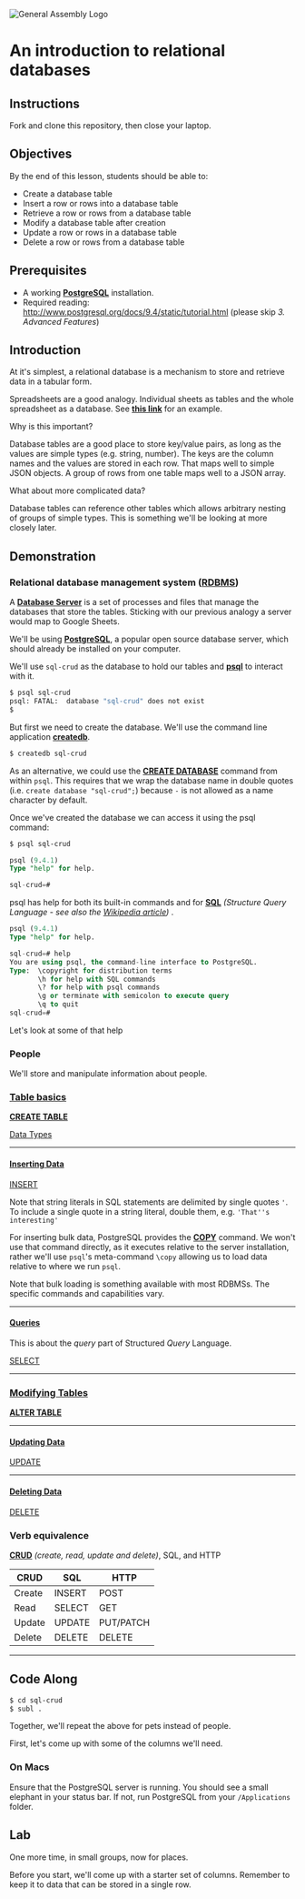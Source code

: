 ![General Assembly Logo](http://i.imgur.com/ke8USTq.png)

# An introduction to relational databases

## Instructions

Fork and clone this repository, then close your laptop.

## Objectives

By the end of this lesson, students should be able to:

- Create a database table
- Insert a row or rows into a database table
- Retrieve a row or rows from a database table
- Modify a database table after creation
- Update a row or rows in a database table
- Delete a row or rows from a database table

## Prerequisites

- A working **[PostgreSQL](http://www.postgresql.org/)** installation.
- Required reading: http://www.postgresql.org/docs/9.4/static/tutorial.html (please skip _3. Advanced Features_)

## Introduction

At it's simplest, a relational database is a mechanism to store and retrieve data in a tabular form.

Spreadsheets are a good analogy.  Individual sheets as tables and the whole spreadsheet as a database.  See **[this link](https://docs.google.com/spreadsheets/d/11oSk85me0klRDfa6o7OfkzMVnvOuhxsF9W-bQEPP5wk/edit?usp=sharing)** for an example.

Why is this important?

Database tables are a good place to store key/value pairs, as long as the values are simple types (e.g. string, number).  The keys are the column names and the values are stored in each row. That maps well to simple JSON objects.  A group of rows from one table maps well to a JSON array.

What about more complicated data?

Database tables can reference other tables which allows arbitrary nesting of groups of simple types.  This is something we'll be looking at more closely later.

## Demonstration

### Relational database management system ([RDBMS](http://en.wikipedia.org/wiki/Relational_database_management_system))

A **[Database Server](http://upload.wikimedia.org/wikipedia/commons/5/57/RDBMS_structure.png)** is a set of processes and files that manage the databases that store the tables.  Sticking with our previous analogy a server would map to Google Sheets.

We'll be using **[PostgreSQL](http://www.postgresql.org/)**, a popular open source database server, which should already be installed on your computer.

We'll use `sql-crud` as the database to hold our tables and **[psql](http://www.postgresql.org/docs/9.4/static/app-psql.html)** to interact with it.

```bash
$ psql sql-crud
psql: FATAL:  database "sql-crud" does not exist
$
```

But first we need to create the database.  We'll use the command line application **[createdb](http://www.postgresql.org/docs/9.4/static/app-createdb.html)**.

```bash
$ createdb sql-crud
```

As an alternative, we could use the **[CREATE DATABASE](http://www.postgresql.org/docs/9.4/static/sql-createdatabase.html)** command from within `psql`.  This requires that we wrap the database name in double quotes (i.e. `create database "sql-crud";`) because `-` is not allowed as a name character by default.

Once we've created the database we can access it using the psql command:

```bash
$ psql sql-crud
```
```sql
psql (9.4.1)
Type "help" for help.

sql-crud=#
```
psql has help for both its built-in commands and for **[SQL](http://www.postgresql.org/docs/9.4/static/sql.html)** _(Structure Query Language - see also the [Wikipedia article](http://en.wikipedia.org/wiki/SQL))_ .

```sql
psql (9.4.1)
Type "help" for help.

sql-crud=# help
You are using psql, the command-line interface to PostgreSQL.
Type:  \copyright for distribution terms
       \h for help with SQL commands
       \? for help with psql commands
       \g or terminate with semicolon to execute query
       \q to quit
sql-crud=#
```

Let's look at some of that help

### People

We'll store and manipulate information about people.

### [Table basics](http://www.postgresql.org/docs/9.4/static/ddl-basics.html)

**[CREATE TABLE](http://www.postgresql.org/docs/9.4/static/sql-createtable.html)**

[Data Types](http://www.postgresql.org/docs/9.4/static/datatype.html)

---

#### [Inserting Data](http://www.postgresql.org/docs/9.4/static/dml-insert.html)

[INSERT](http://www.postgresql.org/docs/9.4/static/sql-insert.html)

Note that string literals in SQL statements are delimited by single quotes `'`.  To include a single quote in a string literal, double them, e.g. `'That''s interesting'`

For inserting bulk data, PostgreSQL provides the **[COPY](http://www.postgresql.org/docs/9.4/static/sql-copy.html)** command.  We won't use that command directly, as it executes relative to the server installation, rather we'll use `psql`'s meta-command `\copy` allowing us to load data relative to where we run `psql`.

Note that bulk loading is something available with most RDBMSs. The specific commands and capabilities vary.

---

#### [Queries](http://www.postgresql.org/docs/9.4/static/queries.html)

This is about the *query* part of Structured _Query_ Language.

[SELECT](http://www.postgresql.org/docs/9.4/static/sql-select.html)

---

### [Modifying Tables](http://www.postgresql.org/docs/9.4/static/ddl-alter.html)

**[ALTER TABLE](http://www.postgresql.org/docs/9.4/static/sql-altertable.html)**

---

#### [Updating Data](http://www.postgresql.org/docs/9.4/static/dml-update.html)

[UPDATE](http://www.postgresql.org/docs/9.4/static/sql-update.html)

---

#### [Deleting Data](http://www.postgresql.org/docs/9.4/static/dml-delete.html)

[DELETE](http://www.postgresql.org/docs/9.4/static/sql-delete.html)

### Verb equivalence

**[CRUD](http://en.wikipedia.org/wiki/Create,_read,_update_and_delete)** _(create, read, update and delete)_, SQL, and HTTP

  CRUD | SQL    | HTTP
------ | ------ | ---------
Create | INSERT | POST
Read   | SELECT | GET
Update | UPDATE | PUT/PATCH
Delete | DELETE | DELETE

---

## Code Along

```bash
$ cd sql-crud
$ subl .
```

Together, we'll repeat the above for pets instead of people.

First, let's come up with some of the columns we'll need.

### On Macs

Ensure that the PostgreSQL server is running. You should see a small elephant in your status bar.  If not, run PostgreSQL from your `/Applications` folder.

## Lab

One more time, in small groups, now for places.

Before you start, we'll come up with a starter set of columns.  Remember to keep it to data that can be stored in a single row.
